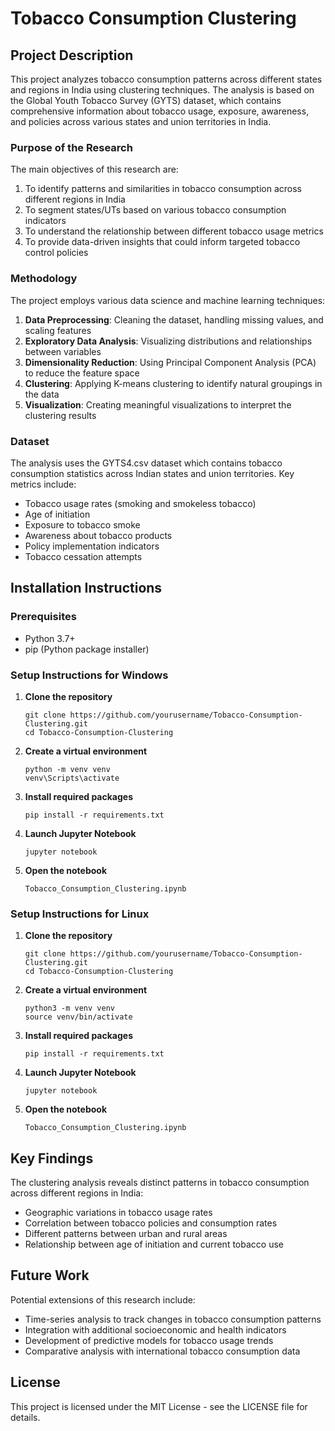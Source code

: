 # Tobacco Consumption Clustering

## Project Description

This project analyzes tobacco consumption patterns across different states and regions in India using clustering techniques. The analysis is based on the Global Youth Tobacco Survey (GYTS) dataset, which contains comprehensive information about tobacco usage, exposure, awareness, and policies across various states and union territories in India.

### Purpose of the Research

The main objectives of this research are:

1. To identify patterns and similarities in tobacco consumption across different regions in India
2. To segment states/UTs based on various tobacco consumption indicators
3. To understand the relationship between different tobacco usage metrics
4. To provide data-driven insights that could inform targeted tobacco control policies

### Methodology

The project employs various data science and machine learning techniques:

1. **Data Preprocessing**: Cleaning the dataset, handling missing values, and scaling features
2. **Exploratory Data Analysis**: Visualizing distributions and relationships between variables
3. **Dimensionality Reduction**: Using Principal Component Analysis (PCA) to reduce the feature space
4. **Clustering**: Applying K-means clustering to identify natural groupings in the data
5. **Visualization**: Creating meaningful visualizations to interpret the clustering results

### Dataset

The analysis uses the GYTS4.csv dataset which contains tobacco consumption statistics across Indian states and union territories. Key metrics include:

- Tobacco usage rates (smoking and smokeless tobacco)
- Age of initiation
- Exposure to tobacco smoke
- Awareness about tobacco products
- Policy implementation indicators
- Tobacco cessation attempts

## Installation Instructions

### Prerequisites

- Python 3.7+
- pip (Python package installer)

### Setup Instructions for Windows

1. **Clone the repository**
   ```
   git clone https://github.com/yourusername/Tobacco-Consumption-Clustering.git
   cd Tobacco-Consumption-Clustering
   ```

2. **Create a virtual environment**
   ```
   python -m venv venv
   venv\Scripts\activate
   ```

3. **Install required packages**
   ```
   pip install -r requirements.txt
   ```

4. **Launch Jupyter Notebook**
   ```
   jupyter notebook
   ```

5. **Open the notebook**
   ```
   Tobacco_Consumption_Clustering.ipynb
   ```

### Setup Instructions for Linux

1. **Clone the repository**
   ```
   git clone https://github.com/yourusername/Tobacco-Consumption-Clustering.git
   cd Tobacco-Consumption-Clustering
   ```

2. **Create a virtual environment**
   ```
   python3 -m venv venv
   source venv/bin/activate
   ```

3. **Install required packages**
   ```
   pip install -r requirements.txt
   ```

4. **Launch Jupyter Notebook**
   ```
   jupyter notebook
   ```

5. **Open the notebook**
   ```
   Tobacco_Consumption_Clustering.ipynb
   ```

## Key Findings

The clustering analysis reveals distinct patterns in tobacco consumption across different regions in India:

- Geographic variations in tobacco usage rates
- Correlation between tobacco policies and consumption rates
- Different patterns between urban and rural areas
- Relationship between age of initiation and current tobacco use

## Future Work

Potential extensions of this research include:
- Time-series analysis to track changes in tobacco consumption patterns
- Integration with additional socioeconomic and health indicators
- Development of predictive models for tobacco usage trends
- Comparative analysis with international tobacco consumption data

## License

This project is licensed under the MIT License - see the LICENSE file for details.
